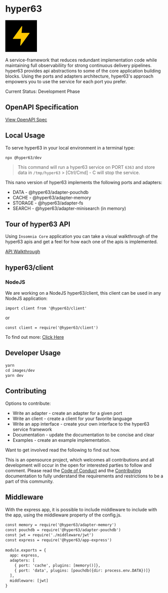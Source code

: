 # hyper63

![hyper63 logo](hyper63-logo.png)

A service-framework that reduces redundant implementation code while maintaining full observabiliity for strong continuous delivery pipelines. hyper63 provides api abstractions to some of the core application building blocks. Using the ports and adapters architecture, hyper63's approach empowers you to use the service for each port you prefer.

Current Status: Development Phase

## OpenAPI Specification

[View OpenAPI Spec](https://hyper63.com/api)

## Local Usage

To serve hyper63 in your local environment in a terminal type:

```
npx @hyper63/dev
```

> This command will run a hyper63 service on PORT `6363` and store data in `/tmp/hyper63` > [Ctrl/Cmd] - C will stop the service.

This nano version of hyper63 implements the following ports and adapters:

- DATA - @hyper63/adapter-pouchdb
- CACHE - @hyper63/adapter-memory
- STORAGE - @hyper63/adapter-fs
- SEARCH - @hyper63/adapter-minisearch (in memory)

## Tour of hyper63 API

Using `Insomnia Core` application you can take a visual walkthrough of the hyper63 apis and get a feel for how each one of the apis is implemented.

[API Walkthrough](https://hyper63.com)

## hyper63/client

### NodeJS

We are working on a NodeJS hyper63/client, this client can be used in any NodeJS application:

```
import client from '@hyper63/client'
```

or

```
const client = require('@hyper63/client')
```

To find out more: [Click Here](https://hyper63.com)

## Developer Usage

```
yarn
cd images/dev
yarn dev
```

## Contributing

Options to contribute:

- Write an adapter - create an adapter for a given port
- Write an client - create a client for your favorite language
- Write an app interface - create your own interface to the hyper63 service framework
- Documentation - update the documentation to be concise and clear
- Examples - create an example implementation.

Want to get involved read the following to find out how.

This is an opensource project, which welcomes all contributions and all development will occur in the open for interested parties to follow and comment. Please read the [Code of Conduct](CODE_OF_CONDUCT.md) and the [Contributing](contributing.md) documentation to fully understand the requirements and restrictions to be a part of this community.

## Middleware

With the express app, it is possible to include middleware to
include with the app, using the middleware property of the
config.js.

```
const memory = require('@hyper63/adapter-memory')
const pouchdb = require('@hyper63/adapter-pouchdb')
const jwt = require('./middleware/jwt')
const express = require('@hyper63/app-express')

module.exports = {
  app: express,
  adapters: [
    { port: 'cache', plugins: [memory()]},
    { port: 'data', plugins: [pouchdb({dir: process.env.DATA})]}
  ],
  middleware: [jwt]
}
```
